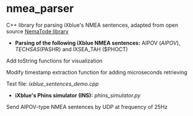 # nmea_parser
C++ library for parsing iXblue's NMEA sentences, adapted from open source [NemaTode library](https://github.com/ckgt/NemaTode/)

- **Parsing of the following iXblue NMEA sentences:** AIPOV ($AIPOV), TECHSAS ($PASHR) and IXSEA_TAH ($PHOCT)

Add toString functions for visualization

Modify timestamp extraction function for adding microseconds retrieving

Test file: *ixblue_sentences_demo.cpp*

- **iXblue's Phins simulator (INS):** *phins_simulator.py* 

Send AIPOV-type NMEA sentences by UDP at frequency of 25Hz
